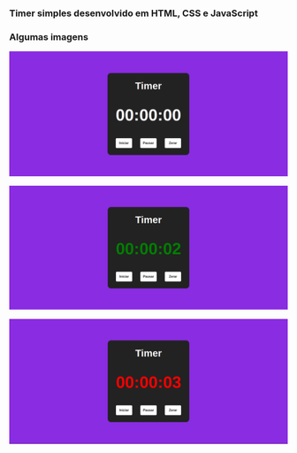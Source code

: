 ### Timer simples desenvolvido em HTML, CSS e JavaScript

### Algumas imagens

![Timer desligado](./images/timer-off.png)

![Timer ligado](./images/timer-on.png)

![Timer pausado](./images/timer-paused.png)
